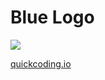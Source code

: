 # Blue Logo

<img src="http://quickcoding.io/images/logo_blue.svg" >




<a href="http://www.quickcoding.io">quickcoding.io</a>


